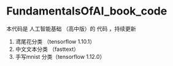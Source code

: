 # FundamentalsOfAI_book_code

本代码是 人工智能基础 （高中版）的 代码 ，持续更新


1. 鸢尾花分类 （tensorflow 1.10.1）
2. 中文文本分类 （fasttext）
3. 手写mnist 分类（tensorflow 1.12.0）
